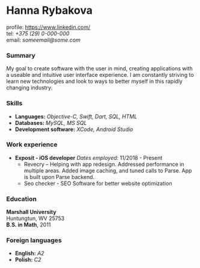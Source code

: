 # Hanna Rybakova
profile: https://www.linkedin.com/   
tel: _+375 (29) 0-000-000_   
email: _someemail@some.com_   

### Summary
My goal to create software with the user in mind, creating applications with a useable and intuitive user interface experience. I am constantly striving to learn new technologies and look to ways to better myself in this rapidly changing industry.

### Skills

  - **Languages:** _Objective-C, Swift, Dart, SQL, HTML_
  - **Databases:** _MySQL, MS SQL_
  - **Development software:** _XCode, Android Studio_

### Work experience

- **Exposit - iOS developer**
 _Dates employed:_ 11/2018 - Present 
  - Revecry – Helping with app redesign. Addressed performance in multiple areas. Added image
caching, and tuned calls to Parse. App is built upon Parse backend. 
  - Seo checker - SEO Software for better website optimization

### Education
**Marshall University**   
Huntungtun, WV 25753   
**B.S. in Math**, 2011   

### Foreign languages
  - **English:** _A2_
  - **Polish:** _C2_